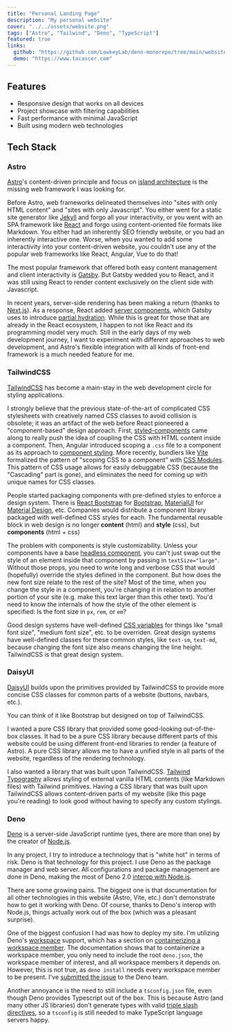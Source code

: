 ```yaml
---
title: "Personal Landing Page"
description: "My personal website"
cover: "../../assets/website.png"
tags: ["Astro", "Tailwind", "Deno", "TypeScript"]
featured: true
links:
  github: "https://github.com/LowkeyLab/deno-monorepo/tree/main/website"
  demo: "https://www.tacascer.com"
---
```


## Features

- Responsive design that works on all devices
- Project showcase with filtering capabilities
- Fast performance with minimal JavaScript
- Built using modern web technologies

## Tech Stack

### Astro

[Astro](https://astro.build/)'s content-driven principle and focus on [island architecture](https://jasonformat.com/islands-architecture/) is the missing web framework I was looking for.

Before Astro, web frameworks delineated themselves into "sites with only HTML content" and "sites with only Javascript". You either went for a static site generator like [Jekyll](https://jekyllrb.com/) and forgo all your interactivity, or you went with an SPA framework like [React](https://react.dev/) and forgo using content-oriented file formats like Markdown. You either had an inherently SEO friendly website, or you had an inherently interactive one. Worse, when you wanted to add some interactivity into your content-driven website, you couldn't use any of the popular web frameworks like React, Angular, Vue to do that!

The most popular framework that offered both easy content management and client interactivity is [Gatsby](https://www.gatsbyjs.com/). But Gatsby wedded you to React, and it was still using React to render content exclusively on the client side with Javascript.

In recent years, server-side rendering has been making a return (thanks to [Next.js](https://nextjs.org/)). As a response, React added [server components](https://react.dev/reference/rsc/server-components), which Gatsby uses to introduce [partial hydration](https://www.gatsbyjs.com/docs/conceptual/partial-hydration). While this is great for those that are already in the React ecosystem, I happen to not like React and its programming model very much. Still in the early days of my web development journey, I want to experiment with different approaches to web development, and Astro's flexible integration with all kinds of front-end framework is a much needed feature for me.

### TailwindCSS

[TailwindCSS](https://tailwindcss.com/) has become a main-stay in the web development circle for styling applications.

I strongly believe that the previous state-of-the-art of complicated CSS stylesheets with creatively named CSS classes to avoid collision is obsolete; it was an artifact of the web before React pioneered a "component-based" design approach. First, [styled-components](https://styled-components.com/) came along to really push the idea of coupling the CSS with HTML content inside a component. Then, Angular introduced scoping a `.css` file to a component as its approach to [component styling](https://angular.dev/guide/components/styling). More recently, bundlers like [Vite](https://vite.dev/) formalized the pattern of "scoping CSS to a component" with [CSS Modules](https://github.com/css-modules/css-modules). This pattern of CSS usage allows for easily debuggable CSS (because the "Cascading" part is gone), and eliminates the need for coming up with unique names for CSS classes.

People started packaging components with pre-defined styles to enforce a design system. There is [React Bootstrap](https://react-bootstrap.netlify.app/) for [Bootstrap](https://getbootstrap.com/), [MaterialUI](https://mui.com/material-ui/) for [Material Design](https://m3.material.io/), etc. Companies would distribute a component library packaged with well-defined CSS styles for each. The fundamental reusable block in web design is no longer **content** (html) and **style** (css), but **components** (html + css)

The problem with components is style customizability. Unless your components have a base [headless component](https://martinfowler.com/articles/headless-component.html), you can't just swap out the style of an element inside that component by passing in `textSize="large"`. Without those props, you need to write long and verbose CSS that would (hopefully) override the styles defined in the component. But how does the new font size relate to the rest of the site? Most of the time, when you change the style in a component, you're changing it in relation to another portion of your site (e.g. make this text larger than this other text). You'd need to know the internals of how the style of the other element is specified: Is the font size in `px`, `rem`, or `em`?

Good design systems have well-defined [CSS variables](https://developer.mozilla.org/en-US/docs/Web/CSS/CSS_cascading_variables/Using_CSS_custom_properties) for things like "small font size", "medium font size", etc. to be overriden. Great design systems have well-defined classes for these common styles, like `text-sm`, `text-md`, because changing the font size also means changing the line height. TailwindCSS is that great design system.

### DaisyUI

[DaisyUI](https://daisyui.com/) builds upon the primitives provided by TailwindCSS to provide more concise CSS classes for common parts of a website (buttons, navbars, etc.). 

You can think of it like Bootstrap but designed on top of TailwindCSS.

I wanted a pure CSS library that provided some good-looking out-of-the-box classes. It had to be a pure CSS library because different parts of this website could be using different front-end libraries to render (a feature of Astro). A pure CSS library allows me to have a unified style in all parts of the website, regardless of the rendering technology.

I also wanted a library that was built upon TailwindCSS. [Tailwind Typography](https://github.com/tailwindlabs/tailwindcss-typography) allows styling of external vanilla HTML contents (like Markdown files) with Tailwind primitives. Having a CSS library that was built upon TailwindCSS allows content-driven parts of my website (like this page you're reading) to look good without having to specify any custom stylings.

### Deno

[Deno](https://deno.com/) is a server-side JavaScript runtime (yes, there are more than one) by the creator of [Node.js](https://nodejs.org/en).

In any project, I try to introduce a technology that is "white hot" in terms of risk. Deno is that technology for this project. I use Deno as the package manager and web server. All configurations and package management are done in Deno, making the most of Deno 2.0 [interop with Node.js](https://docs.deno.com/runtime/fundamentals/node/).

There are some growing pains. The biggest one is that documentation for all other technologies in this website (Astro, Vite, etc.) don't demonstrate how to get it working with Deno. Of course, thanks to Deno's interop with Node.js, things actually work out of the box (which was a pleasant surprise).

One of the biggest confusion I had was how to deploy my site. I'm utilizing Deno's [workspace](https://docs.deno.com/runtime/fundamentals/workspaces/) support, which has a section on [containerizing a workspace member](https://docs.deno.com/runtime/fundamentals/workspaces/#important-note-for-containerization). The documentation shows that to containerize a workspace member, you only need to include the root `deno.json`, the workspace member of interest, and all workspace members it depends on. However, this is not true, as `deno install` needs every workspace member to be present. I've [submitted the issue](https://github.com/denoland/deno/issues/28365) to the Deno team.

Another annoyance is the need to still include a `tsconfig.json` file, even though Deno provides Typescript out of the box. This is because Astro (and many other JS libraries) don't generate types with valid [triple slash directives](https://docs.deno.com/runtime/reference/ts_config_migration/#triple-slash-directive), so a `tsconfig` is still needed to make TypeScript language servers happy.
